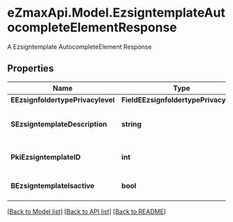 # eZmaxApi.Model.EzsigntemplateAutocompleteElementResponse
A Ezsigntemplate AutocompleteElement Response

## Properties

Name | Type | Description | Notes
------------ | ------------- | ------------- | -------------
**EEzsignfoldertypePrivacylevel** | **FieldEEzsignfoldertypePrivacylevel** |  | 
**SEzsigntemplateDescription** | **string** | The description of the Ezsigntemplate | 
**PkiEzsigntemplateID** | **int** | The unique ID of the Ezsigntemplate | 
**BEzsigntemplateIsactive** | **bool** | Whether the Ezsigntemplate is active or not | 

[[Back to Model list]](../README.md#documentation-for-models) [[Back to API list]](../README.md#documentation-for-api-endpoints) [[Back to README]](../README.md)

